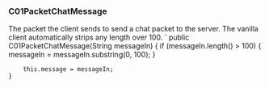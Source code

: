 ### C01PacketChatMessage

The packet the client sends to send a chat packet to the server. The vanilla client automatically strips any length over 100.
`
  public C01PacketChatMessage(String messageIn)
    {
        if (messageIn.length() > 100)
        {
            messageIn = messageIn.substring(0, 100);
        }

        this.message = messageIn;
    }
